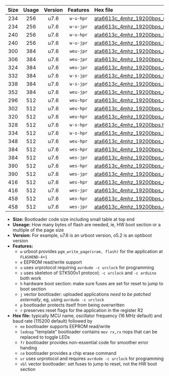 |Size|Usage|Version|Features|Hex file|
|:-:|:-:|:-:|:-:|:--|
|234|256|u7.6|`w-u-hpr`|[ata6613c_4mhz_19200bps_ur.hex](https://raw.githubusercontent.com/stefanrueger/urboot/main/ata6613c_4mhz_19200bps_ur.hex)|
|234|256|u7.6|`w-u-jpr`|[ata6613c_4mhz_19200bps_ur_vbl.hex](https://raw.githubusercontent.com/stefanrueger/urboot/main/ata6613c_4mhz_19200bps_ur_vbl.hex)|
|240|256|u7.6|`w-u-hpr`|[ata6613c_4mhz_19200bps_lednop_ur.hex](https://raw.githubusercontent.com/stefanrueger/urboot/main/ata6613c_4mhz_19200bps_lednop_ur.hex)|
|240|256|u7.6|`w-u-jpr`|[ata6613c_4mhz_19200bps_lednop_ur_vbl.hex](https://raw.githubusercontent.com/stefanrueger/urboot/main/ata6613c_4mhz_19200bps_lednop_ur_vbl.hex)|
|300|384|u7.6|`weu-jpr`|[ata6613c_4mhz_19200bps_ee_ur_vbl.hex](https://raw.githubusercontent.com/stefanrueger/urboot/main/ata6613c_4mhz_19200bps_ee_ur_vbl.hex)|
|306|384|u7.6|`weu-jpr`|[ata6613c_4mhz_19200bps_ee_lednop_ur_vbl.hex](https://raw.githubusercontent.com/stefanrueger/urboot/main/ata6613c_4mhz_19200bps_ee_lednop_ur_vbl.hex)|
|324|384|u7.6|`weu-jpr`|[ata6613c_4mhz_19200bps_ee_lednop_fr_ur_vbl.hex](https://raw.githubusercontent.com/stefanrueger/urboot/main/ata6613c_4mhz_19200bps_ee_lednop_fr_ur_vbl.hex)|
|332|384|u7.6|`w-s-jpr`|[ata6613c_4mhz_19200bps_vbl.hex](https://raw.githubusercontent.com/stefanrueger/urboot/main/ata6613c_4mhz_19200bps_vbl.hex)|
|338|384|u7.6|`w-s-jpr`|[ata6613c_4mhz_19200bps_lednop_vbl.hex](https://raw.githubusercontent.com/stefanrueger/urboot/main/ata6613c_4mhz_19200bps_lednop_vbl.hex)|
|352|384|u7.6|`weu-jpr`|[ata6613c_4mhz_19200bps_ee_lednop_fr_ce_ur_vbl.hex](https://raw.githubusercontent.com/stefanrueger/urboot/main/ata6613c_4mhz_19200bps_ee_lednop_fr_ce_ur_vbl.hex)|
|296|512|u7.6|`weu-hpr`|[ata6613c_4mhz_19200bps_ee_ur.hex](https://raw.githubusercontent.com/stefanrueger/urboot/main/ata6613c_4mhz_19200bps_ee_ur.hex)|
|302|512|u7.6|`weu-hpr`|[ata6613c_4mhz_19200bps_ee_lednop_ur.hex](https://raw.githubusercontent.com/stefanrueger/urboot/main/ata6613c_4mhz_19200bps_ee_lednop_ur.hex)|
|320|512|u7.6|`weu-hpr`|[ata6613c_4mhz_19200bps_ee_lednop_fr_ur.hex](https://raw.githubusercontent.com/stefanrueger/urboot/main/ata6613c_4mhz_19200bps_ee_lednop_fr_ur.hex)|
|328|512|u7.6|`w-s-hpr`|[ata6613c_4mhz_19200bps.hex](https://raw.githubusercontent.com/stefanrueger/urboot/main/ata6613c_4mhz_19200bps.hex)|
|334|512|u7.6|`w-s-hpr`|[ata6613c_4mhz_19200bps_lednop.hex](https://raw.githubusercontent.com/stefanrueger/urboot/main/ata6613c_4mhz_19200bps_lednop.hex)|
|348|512|u7.6|`weu-hpr`|[ata6613c_4mhz_19200bps_ee_lednop_fr_ce_ur.hex](https://raw.githubusercontent.com/stefanrueger/urboot/main/ata6613c_4mhz_19200bps_ee_lednop_fr_ce_ur.hex)|
|384|512|u7.6|`wes-hpr`|[ata6613c_4mhz_19200bps_ee.hex](https://raw.githubusercontent.com/stefanrueger/urboot/main/ata6613c_4mhz_19200bps_ee.hex)|
|384|512|u7.6|`wes-jpr`|[ata6613c_4mhz_19200bps_ee_vbl.hex](https://raw.githubusercontent.com/stefanrueger/urboot/main/ata6613c_4mhz_19200bps_ee_vbl.hex)|
|390|512|u7.6|`wes-hpr`|[ata6613c_4mhz_19200bps_ee_lednop.hex](https://raw.githubusercontent.com/stefanrueger/urboot/main/ata6613c_4mhz_19200bps_ee_lednop.hex)|
|390|512|u7.6|`wes-jpr`|[ata6613c_4mhz_19200bps_ee_lednop_vbl.hex](https://raw.githubusercontent.com/stefanrueger/urboot/main/ata6613c_4mhz_19200bps_ee_lednop_vbl.hex)|
|416|512|u7.6|`wes-hpr`|[ata6613c_4mhz_19200bps_ee_lednop_fr.hex](https://raw.githubusercontent.com/stefanrueger/urboot/main/ata6613c_4mhz_19200bps_ee_lednop_fr.hex)|
|416|512|u7.6|`wes-jpr`|[ata6613c_4mhz_19200bps_ee_lednop_fr_vbl.hex](https://raw.githubusercontent.com/stefanrueger/urboot/main/ata6613c_4mhz_19200bps_ee_lednop_fr_vbl.hex)|
|458|512|u7.6|`wes-hpr`|[ata6613c_4mhz_19200bps_ee_lednop_fr_ce.hex](https://raw.githubusercontent.com/stefanrueger/urboot/main/ata6613c_4mhz_19200bps_ee_lednop_fr_ce.hex)|
|458|512|u7.6|`wes-jpr`|[ata6613c_4mhz_19200bps_ee_lednop_fr_ce_vbl.hex](https://raw.githubusercontent.com/stefanrueger/urboot/main/ata6613c_4mhz_19200bps_ee_lednop_fr_ce_vbl.hex)|

- **Size:** Bootloader code size including small table at top end
- **Useage:** How many bytes of flash are needed, ie, HW boot section or a multiple of the page size
- **Version:** For example, u7.6 is an urboot version, o5.2 is an optiboot version
- **Features:**
  + `w` urboot provides `pgm_write_page(sram, flash)` for the application at `FLASHEND-4+1`
  + `e` EEPROM read/write support
  + `u` uses urprotocol requiring `avrdude -c urclock` for programming
  + `s` uses skeleton of STK500v1 protocol; `-c urclock` and `-c arduino` both work
  + `h` hardware boot section: make sure fuses are set for reset to jump to boot section
  + `j` vector bootloader: uploaded applications *need to be patched externally*, eg, using `avrdude -c urclock`
  + `p` bootloader protects itself from being overwritten
  + `r` preserves reset flags for the application in the register R2
- **Hex file:** typically MCU name, oscillator frequency (16 MHz default) and baud rate (115200 default) followed by
  + `ee` bootloader supports EEPROM read/write
  + `lednop` "template" bootloader contains `mov rx,rx` nops that can be replaced to toggle LEDs
  + `fr` bootloader provides non-essential code for smoother error handing
  + `ce` bootloader provides a chip erase command
  + `ur` uses urprotocol and requires `avrdude -c urclock` for programming
  + `vbl` vector bootloader: set fuses to jump to reset, not the HW boot section
